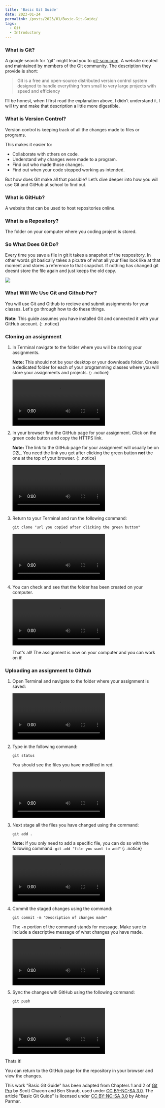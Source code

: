 ```yaml
---
title: 'Basic Git Guide'
date: 2023-01-24
permalink: /posts/2023/01/Basic-Git-Guide/
tags:
  - Git
  - Introductory
---
```


### What is Git?

A google search for “git” might lead you to <a href="https://git-scm.com">git-scm.com</a>. A website created and maintained by members of the Git community. The description they provide is short: 

>Git is a free and open-source distributed version control system designed to handle everything from small to very large projects with speed and efficiency

I’ll be honest, when I first read the explanation above, I didn’t understand it. I will try and make that description a little more digestible. 

### What is Version Control? 

Version control is keeping track of all the changes made to files or programs.

This makes it easier to:
-	Collaborate with others on code.
-	Understand why changes were made to a program.
-	Find out who made those changes.
-	Find out when your code stopped working as intended.

But how does Git make all that possible? Let’s dive deeper into how you will use Git and GitHub at school to find out.

### What is GitHub?
A website that can be used to host repositories online.

### What is a Repository?
The folder on your computer where you coding project is stored. 

### So What Does Git Do? 

Every time you save a file in git it takes a snapshot of the respository. In other words git basically takes a picutre of what all your files look like at that moment and stores a reference to that snapshot. If nothing has changed git doesnt store the file again and just keeps the old copy. 

<img src="https://git-scm.com/book/en/v2/images/snapshots.png">

### What Will We Use Git and Github For?

You will use Git and Github to recieve and submit assignments for your classes. Let's go through how to do these things. 

**Note:** This guide assumes you have installed Git and connected it with your GitHub account.
{: .notice}

### Cloning an assignment

1. In Terminal navigate to the folder where you will be storing your assignments.

    **Note:** This should not be your desktop or your downloads folder. Create a dedicated folder for each of your programming classes where you will  store your assignments and projects.
    {: .notice}

    <!--
    Code for video tag taken from:
    Cazzulino, D. (2021, July 23). How to embed videos in GitHub Pages without growing the repository size. Daniel Cazzulino. Retrieved January 23, 2023, from https://www.cazzulino.com/github-pages-embed-video.html 
    -->
    
    <video src="https://user-images.githubusercontent.com/113143064/214609279-cd67a4b2-3d4a-4c92-b8a0-09114c0ac075.mov" controls="controls" style="max-width: 550px;"></video>

2. In your browser find the GitHub page for your assignment. Click on the green code button and copy the HTTPS link.
 
    **Note:** The link to the GitHub page for your assignment will usually be on D2L. You need the link you get after clicking the green button **not** the one at the top of your browser.
    {: .notice}

    <video src="https://user-images.githubusercontent.com/113143064/214609461-10c9165f-431d-4cae-9d7a-45c5c714a379.mov" controls="controls" style="max-width: 550px;"></video>

3. Return to your Terminal and run the following command:
   
    `git clone "url you copied after clicking the green button"`

    <video src="https://user-images.githubusercontent.com/113143064/214609542-ff1954c8-e368-43ac-a2dc-b170a951cdcf.mov" controls="controls" style="max-width: 550px;"></video>


4. You can check and see that the folder has been created on your computer.

    <video src="https://user-images.githubusercontent.com/113143064/214609657-4b1699f0-dbe6-4160-bc94-6c38e10c5b7d.mov" controls="controls" style="max-width: 550px;"></video>

    That's all! The assignment is now on your computer and you can work on it! 

### Uploading an assignment to Github

1. Open Terminal and navigate to the folder where your assignment is saved:

    <video src="https://user-images.githubusercontent.com/113143064/214895558-de502087-c165-4781-b9ad-d68d455bebbf.mov" controls="controls" style="max-width:550px;"></video>    


2. Type in the following command: 
   
    `git status`

    You should see the files you have modified in red. 
    
    <video src="https://user-images.githubusercontent.com/113143064/214895585-afdf5c52-4be4-4ca4-a8c9-be425ffa08a4.mov" controls="controls" style="max-width:550px;"></video> 

3. Next stage all the files you have changed using the command:

    `git add .`
    
     **Note:** If you only need to add a specific file, you can do so with the following command: `git add "file you want to add"`
     {: .notice}
     
    <video src="https://user-images.githubusercontent.com/113143064/214895731-af8627f3-4c52-4f86-b54d-bda97908989d.mov" controls="controls" style="max-width:550px;"></video> 
    

4. Commit the staged changes using the command:   

    `git commit -m "Description of changes made"`

    The `-m` portion of the command stands for message. Make sure to include a descriptive message of what changes you have made.
    
    <video src="https://user-images.githubusercontent.com/113143064/214895748-f2739226-4bd3-458f-80da-1ec1cb5c66fb.mov" controls="controls" style="max-width:550px;"></video> 
    

5. Sync the changes wih GitHub using the following command: 

    `git push`
    
    <video src="https://user-images.githubusercontent.com/113143064/214895789-a4315e6a-fcc8-4a0b-a624-2e36abf3282c.mov" controls="controls" style="max-width:550px;"></video> 
    

Thats it!

You can return to the GitHub page for the repository in your browser and view the changes.

This work "Basic Git Guide" has been adapted from Chapters 1 and 2 of [Git Pro](https://git-scm.com/book/en/v2) by Scott Chacon and Ben Straub, used under [CC BY-NC-SA 3.0](https://creativecommons.org/licenses/by-nc-sa/3.0/). The article "Basic Git Guide" is licensed under [CC BY-NC-SA 3.0](https://creativecommons.org/licenses/by-nc-sa/3.0/) by Abhay Parmar. 



<!--git config: Edits git configuration on your user profile

git clone: Download a copy of a repository to your local computer

git status: Show the current state of the git repository

git add: Add new files or changes to existing files to the staging area to be committed

git commit: take a snapshot of the current state and store it with a message

git pull: Retrieve changes from a remote repository

git push: Send changes to a remote repository

Chacon, S., &amp; Straub, B. (2014). Pro Git. git-scm. Retrieved January 23, 2023, from https://git-scm.com/book/en/v2 
-->



